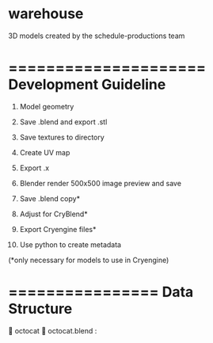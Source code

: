 warehouse
=========

3D models created by the schedule-productions team

=====================
Development Guideline
=====================

1.	Model geometry

2.	Save .blend and export .stl

3.	Save textures to directory

4.	Create UV map

5.	Export .x

6.	Blender render 500x500 image preview and save

7.	Save .blend copy*

8.	Adjust for CryBlend*

9.	Export Cryengine files*

10.	Use python to create metadata

(*only necessary for models to use in Cryengine)

================
Data Structure
================

:open_file_folder: octocat
	:gift: octocat.blend
	:
